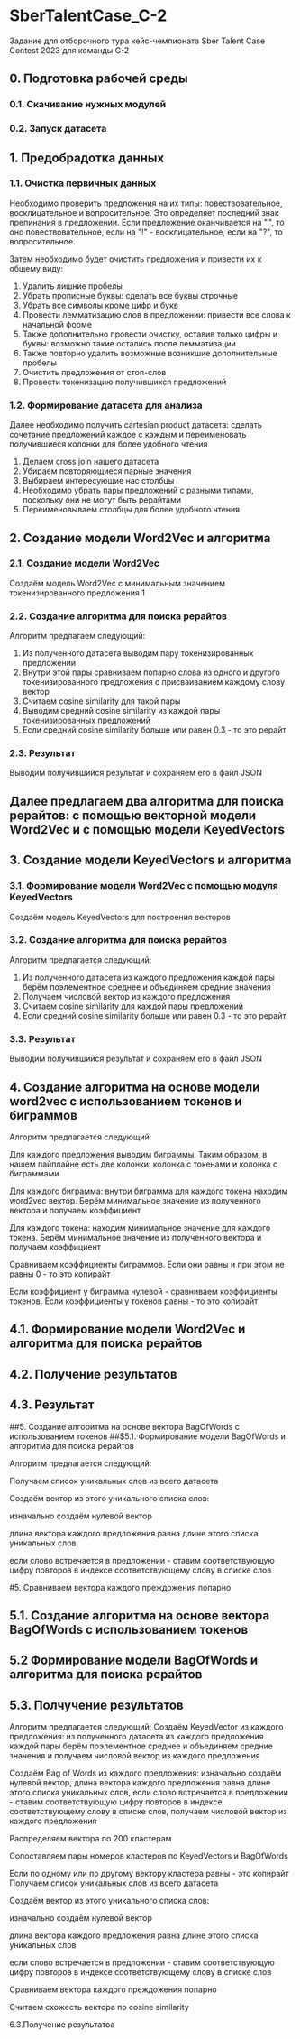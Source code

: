# SberTalentCase_C-2
Задание для отборочного тура кейс-чемпионата Sber Talent Case Contest 2023 для команды С-2

## 0. Подготовка рабочей среды
### 0.1. Скачивание нужных модулей
### 0.2. Запуск датасета

## 1. Предобрадотка данных
### 1.1. Очистка первичных данных
Необходимо проверить предложения на их типы: повествовательное, восклицательное и вопросительное. Это определяет последний знак препинания в предложении. Если предложение оканчивается на ".", то оно повествовательное, если на "!" - восклицательное, если на "?", то вопросительное.

Затем необходимо будет очистить предложения и привести их к общему виду:

1. Удалить лишние пробелы
2. Убрать прописные буквы: сделать все буквы строчные
3. Убрать все символы кроме цифр и букв
4. Провести лемматизацию слов в предложении: привести все слова к начальной форме
5. Также дополнительно провести очистку, оставив только цифры и буквы: возможно такие остались после лемматизации
6. Также повторно удалить возможные возникшие дополнительные пробелы
7. Очистить предложения от стоп-слов
8. Провести токенизацию получившихся предложений

### 1.2. Формирование датасета для анализа
Далее необходимо получить cartesian product датасета: сделать сочетание предложений каждое с каждым и переименовать получившиеся колонки для более удобного чтения

1. Делаем cross join нашего датасета
2. Убираем повторяющиеся парные значения
3. Выбираем интересующие нас столбцы
4. Необходимо убрать пары предложений с разными типами, поскольку они не могут быть рерайтами
5. Переименовываем столбцы для более удобного чтения

## 2. Создание модели Word2Vec и алгоритма
### 2.1. Создание модели Word2Vec
Создаём модель Word2Vec c минимальным значением токенизированного предложения 1
### 2.2. Создание алгоритма для поиска рерайтов
Алгоритм предлагаем следующий:

1. Из полученного датасета выводим пару токенизированных предложений
2. Внутри этой пары сравниваем попарно слова из одного и другого токенизированного предложения с присваиванием каждому слову вектор
3. Считаем cosine similarity для такой пары
4. Выводим средний cosine similarity из каждой пары токенизированных предложений
5. Если средний cosine similarity больше или равен 0.3 - то это рерайт

### 2.3. Результат
Выводим получившийся результат и сохраняем его в файл JSON

## Далее предлагаем два алгоритма для поиска рерайтов: c помощью векторной модели Word2Vec и с помощью модели KeyedVectors

## 3. Создание модели KeyedVectors и алгоритма
### 3.1. Формирование модели Word2Vec с помощью модуля KeyedVectors
Создаём модель KeyedVectors для построения векторов

### 3.2. Создание алгоритма для поиска рерайтов
Алгоритм предлагается следующий:

1. Из полученного датасета из каждого предложения каждой пары берём поэлементное среднее и объединяем средние значения
2. Получаем числовой вектор из каждого предложения
3. Считаем cosine similarity для каждой пары предложений
4. Если средний cosine similarity больше или равен 0.3 - то это рерайт

### 3.3. Результат
Выводим получившийся результат и сохраняем его в файл JSON

## 4. Создание алгоритма на основе модели word2vec с использованием токенов и биграммов
Алгоритм предлагается следующий:

Для каждого предложения выводим биграммы. Таким образом, в нашем пайплайне есть две колонки: колонка с токенами и колонка с биграммами

Для каждого биграмма: внутри биграмма для каждого токена находим word2vec вектор. Берём минимальное значение из полученного вектора и получаем коэффициент

Для каждого токена: находим минимальное значение для каждого токена. Берём минимальное значение из полученного вектора и получаем коэффициент

Сравниваем коэффициенты биграммов. Если они равны и при этом не равны 0 - то это копирайт

Если коэффициент у биграмма нулевой - сравниваем коэффициенты токенов. Если коэффициенты у токенов равны - то это копирайт

## 4.1. Формирование модели Word2Vec и алгоритма для поиска рерайтов

## 4.2. Получение результатов

## 4.3. Результат

##5. Создание алгоритма на основе вектора BagOfWords с использованием токенов
##$5.1. Формирование модели BagOfWords и алгоритма для поиска рерайтов

Алгоритм предлагается следующий:

Получаем список уникальных слов из всего датасета

Создаём вектор из этого уникального списка слов:

изначально создаём нулевой вектор

длина вектора каждого предложения равна длине этого списка уникальных слов

если слово встречается в предложении - ставим соответствующую цифру повторов в индексе соответствующему слову в списке слов

#5. Cравниваем вектора каждого преждожения попарно

## 5.1. Создание алгоритма на основе вектора BagOfWords с использованием токенов

## 5.2 Формирование модели BagOfWords и алгоритма для поиска рерайтов

## 5.3. Полчучение результатов

Алгоритм предлагается следующий:
Создаём KeyedVector из каждого предложения: из полученного датасета из каждого предложения каждой пары берём поэлементное среднее и объединяем средние значения и получаем числовой вектор из каждого предложения

Создаём Bag of Words из каждого предложения: изначально создаём нулевой вектор, длина вектора каждого предложения равна длине этого списка уникальных слов, если слово встречается в предложении - ставим соответствующую цифру повторов в индексе соответствующему слову в списке слов, получаем числовой вектор из каждого предложения

Распределяем вектора по 200 кластерам

Сопоставляем пары номеров кластеров по KeyedVectors и BagOfWords

Если по одному или по другому вектору кластера равны - это копирайт
Получаем список уникальных слов из всего датасета

Создаём вектор из этого уникального списка слов:

изначально создаём нулевой вектор

длина вектора каждого предложения равна длине этого списка уникальных слов

если слово встречается в предложении - ставим соответствующую цифру повторов в индексе соответствующему слову в списке слов

Cравниваем вектора каждого преждожения попарно

Считаем схожесть вектора по cosine similarity

6.3.Получение результатоа
